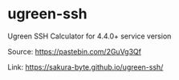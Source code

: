 # ugreen-ssh
Ugreen SSH Calculator for 4.4.0+ service version

Source: https://pastebin.com/2GuVg3Qf

Link: https://sakura-byte.github.io/ugreen-ssh/
